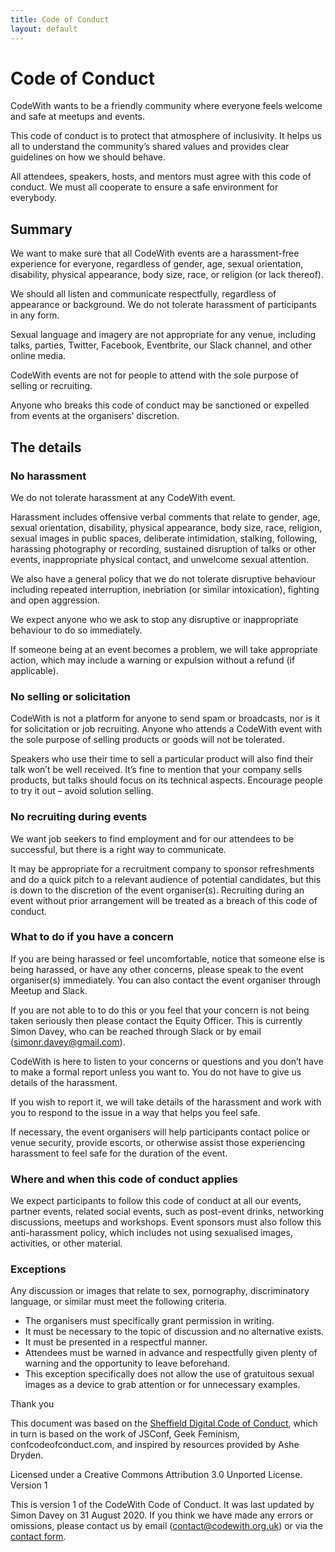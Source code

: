 ```yaml
---
title: Code of Conduct
layout: default
---
```


# Code of Conduct

CodeWith wants to be a friendly community where everyone feels welcome and safe at meetups and events.

This code of conduct is to protect that atmosphere of inclusivity. It helps us all to understand the community’s shared values and provides clear guidelines on how we should behave.

All attendees, speakers, hosts, and mentors must agree with this code of conduct. We must all cooperate to ensure a safe environment for everybody.

## Summary

We want to make sure that all CodeWith events are a harassment-free experience for everyone, regardless of gender, age, sexual orientation, disability, physical appearance, body size, race, or religion (or lack thereof).

We should all listen and communicate respectfully, regardless of appearance or background. We do not tolerate harassment of participants in any form.

Sexual language and imagery are not appropriate for any venue, including talks, parties, Twitter, Facebook, Eventbrite, our Slack channel, and other online media.

CodeWith events are not for people to attend with the sole purpose of selling or recruiting.

Anyone who breaks this code of conduct may be sanctioned or expelled from events at the organisers’ discretion.

## The details
### No harassment

We do not tolerate harassment at any CodeWith event.

Harassment includes offensive verbal comments that relate to gender, age, sexual orientation, disability, physical appearance, body size, race, religion, sexual images in public spaces, deliberate intimidation, stalking, following, harassing photography or recording, sustained disruption of talks or other events, inappropriate physical contact, and unwelcome sexual attention.

We also have a general policy that we do not tolerate disruptive behaviour including repeated interruption, inebriation (or similar intoxication), fighting and open aggression.

We expect anyone who we ask to stop any disruptive or inappropriate behaviour to do so immediately.

If someone being at an event becomes a problem, we will take appropriate action, which may include a warning or expulsion without a refund (if applicable).

### No selling or solicitation

CodeWith is not a platform for anyone to send spam or broadcasts, nor is it for solicitation or job recruiting. Anyone who attends a CodeWith event with the sole purpose of selling products or goods will not be tolerated.

Speakers who use their time to sell a particular product will also find their talk won’t be well received. It’s fine to mention that your company sells products, but talks should focus on its technical aspects. Encourage people to try it out – avoid solution selling.

### No recruiting during events

We want job seekers to find employment and for our attendees to be successful, but there is a right way to communicate.

It may be appropriate for a recruitment company to sponsor refreshments and do a quick pitch to a relevant audience of potential candidates, but this is down to the discretion of the event organiser(s). Recruiting during an event without prior arrangement will be treated as a breach of this code of conduct.

### What to do if you have a concern

If you are being harassed or feel uncomfortable, notice that someone else is being harassed, or have any other concerns, please speak to the event organiser(s) immediately. You can also contact the event organiser through Meetup and Slack.

If you are not able to to do this or you feel that your concern is not being taken seriously then please contact the Equity Officer. This is currently Simon Davey, who can be reached through Slack or by email ([simonr.davey@gmail.com](mailto:simonr.davey@gmail.com)).

CodeWith is here to listen to your concerns or questions and you don’t have to make a formal report unless you want to. You do not have to give us details of the harassment.

If you wish to report it, we will take details of the harassment and work with you to respond to the issue in a way that helps you feel safe.

If necessary, the event organisers will help participants contact police or venue security, provide escorts, or otherwise assist those experiencing harassment to feel safe for the duration of the event.

### Where and when this code of conduct applies

We expect participants to follow this code of conduct at all our events, partner events, related social events, such as post-event drinks, networking discussions, meetups and workshops. Event sponsors must also follow this anti-harassment policy, which includes not using sexualised images, activities, or other material.

### Exceptions

Any discussion or images that relate to sex, pornography, discriminatory language, or similar must meet the following criteria.

- The organisers must specifically grant permission in writing.
- It must be necessary to the topic of discussion and no alternative exists.
- It must be presented in a respectful manner.
- Attendees must be warned in advance and respectfully given plenty of warning and the opportunity to leave beforehand.
- This exception specifically does not allow the use of gratuitous sexual images as a device to grab attention or for unnecessary examples.

Thank you

This document was based on the [Sheffield Digital Code of Conduct](https://sheffield.digital/events/meetup-code-of-conduct/), which in turn is based on the work of JSConf, Geek Feminism, confcodeofconduct.com, and inspired by resources provided by Ashe Dryden.

Licensed under a Creative Commons Attribution 3.0 Unported License.
Version 1

This is version 1 of the CodeWith Code of Conduct. It was last updated by Simon Davey on 31 August 2020. If you think we have made any errors or omissions, please contact us by email ([contact@codewith.org.uk](mailto:contact@codewith.org.uk)) or via the [contact form](contact.html).
